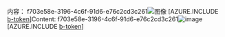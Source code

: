 <span data-ttu-id="ae56a-101">内容： f703e58e-3196-4c6f-91d6-e76c2cd3c261![图像](a3175c68-3e33-4bf1-9cf5-01c0e5a6c97c.png)
[AZURE.INCLUDE [b-token](888d9349-5fb8-4d78-b121-df581c429a49.md)]</span><span class="sxs-lookup"><span data-stu-id="ae56a-101">Content: f703e58e-3196-4c6f-91d6-e76c2cd3c261![image](a3175c68-3e33-4bf1-9cf5-01c0e5a6c97c.png)
[AZURE.INCLUDE [b-token](888d9349-5fb8-4d78-b121-df581c429a49.md)]</span></span>
